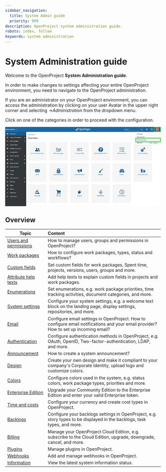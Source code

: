 ```yaml
---
sidebar_navigation:
  title: System Admin guide
  priority: 999
description: OpenProject system administration guide.
robots: index, follow
keywords: system administration
---
```

# System Administration guide

Welcome to the OpenProject **System Administration guide**.

In order to make changes to settings affecting your entire OpenProject environment, you need to navigate to the OpenProject administration.

If you are an administrator on your OpenProject environment,  you can access the administration by clicking on your user Avatar in the upper right corner and selecting ->*Administration* from the dropdown menu.

Click on one of the categories in order to proceed with the configuration.

![image-20201006154046435](image-20201006154046435.png)



## Overview

| Topic                                              | Content                                                      |
| -------------------------------------------------- | :----------------------------------------------------------- |
| [Users and permissions](./users-permissions)       | How to manage users, groups and permissions in OpenProject?  |
| [Work packages](./manage-work-packages)            | How to configure work packages, types, status and workflows? |
| [Custom fields](./custom-fields)                   | Set custom fields for work packages, Spent time, projects, versions, users, groups and more. |
| [Attribute help texts](/attribute-help-texts)      | Add help texts to explain custom fields in projects and work packages. |
| [Enumerations](./enumerations)                     | Set enumerations, e.g. work package priorities, time tracking activities, document categories, and more. |
| [System settings](./system-settings)               | Configure your system settings, e.g. a welcome text block on the landing page, display settings, repositories, and more. |
| [Email](./email)                                   | Configure email settings in OpenProject. How to configure email notifications and your email provider? How to set up incoming email? |
| [Authentication](./authentication)                 | Configure authentication methods in OpenProject, e.g. OAuth, OpenID, Two-factor-authentication, LDAP, and more. |
| [Announcement](./announcement)                     | How to create a system announcement?                         |
| [Design](./design)                                 | Create your own design and make it compliant to your company's Corporate Identity, upload logo and customize colors. |
| [Colors](./colors)                                 | Configure colors used in the system, e.g. status colors, work package types, priorities and more. |
| [Enterprise Edition](../enterprise-edition-guide/) | Upgrade your Community Edition to the Enterprise Edition and enter your valid Enterprise token. |
| [Time and costs](./time-and-costs)                 | Configure your currency and create cost types in OpenProject. |
| [Backlogs](./backlogs)                             | Configure your backlogs settings in OpenProject, e.g. story types to be displayed in the backlogs, task types, and more. |
| [Billing](../cloud-edition-guide/)                 | Manage your OpenProject Cloud Edition, e.g. subscribe to the Cloud Edition, upgrade, downgrade, cancel, and more. |
| [Plugins](./plugins)                               | Manage plugins in OpenProject.                               |
| [Webhooks](./webhooks)                             | Add and manage webhooks in OpenProject.                      |
| [Information](information)                         | View the latest system information status.                   |


